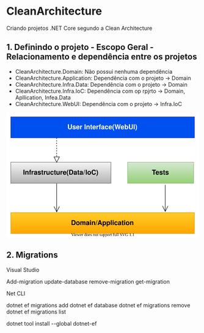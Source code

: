 # CleanArchitecture

Criando projetos .NET Core segundo a Clean Architecture

## 1. Definindo o projeto - Escopo Geral - Relacionamento e dependência entre os projetos

- CleanArchitecture.Domain: Não possui nenhuma dependência
- CleanArchitecture.Application: Dependência com o projeto -> Domain
- CleanArchitecture.Infra.Data: Dependência com o projeto -> Domain
- CleanArchitecture.Infra.IoC: Dependência com op rpjrto -> Domain, Apllication, Infea.Data
- CleanArchitecture.WebUI: Dependência com o projeto -> Infra.IoC

![Arquitetura do projeto](https://raw.githubusercontent.com/wandealves/CleanArchitecture/0e4ef12f8754d8ac98201200d92b263d2eddadc2/assets/ArquiteturaProjeto.svg "Arquitetura do projeto")

## 2. Migrations

Visual Studio

Add-migration <nome>
update-database
remove-migration
get-migration

Net CLI

dotnet ef migrations add <nome>
dotnet ef database
dotnet ef migrations remove
dotnet ef migrations list

dotnet tool install --global dotnet-ef
